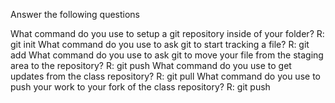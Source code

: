 Answer the following questions

What command do you use to setup a git repository inside of your folder?
    R: git init
What command do you use to ask git to start tracking a file?
    R: git add 
What command do you use to ask git to move your file from the staging area to the repository?
    R: git push
What command do you use to get updates from the class repository?
    R: git pull
What command do you use to push your work to your fork of the class repository?
    R: git push
